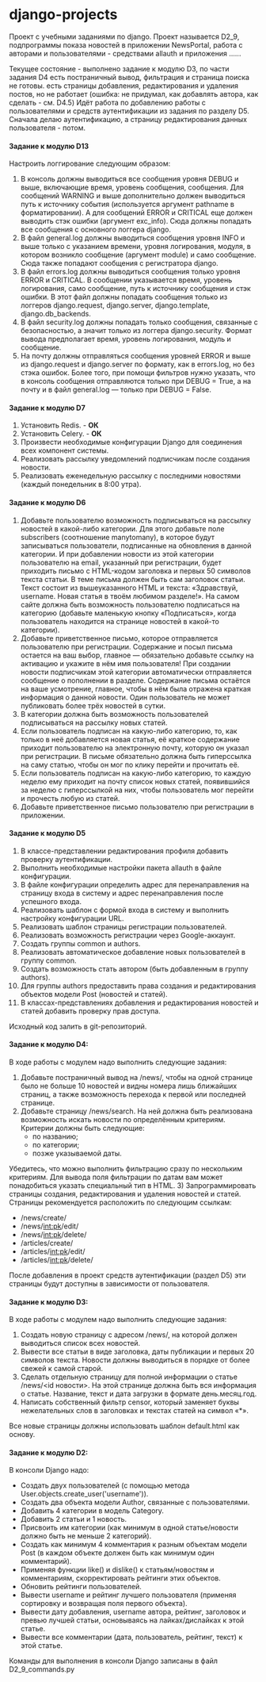 # django-projects
Проект с учебными заданиями по django. Проект называется D2_9, 
подпрограммы показа новостей в приложении NewsPortal, 
работа с авторами и пользователями - средствами allauth и приложения ......


Текущее состояние - выполнено задание к модулю D3, 
по части задания D4 есть постраничный вывод, фильтрация и страница поиска не готовы. 
есть страницы добавления, редактирования и удаления постов, но не работает 
(ошибка: не придумал, как добавлять автора, как сделать - см. D4.5)
Идёт работа по добавлению работы с пользователями и средств аутентификации из задания по разделу D5.
Сначала делаю аутентификацию, а страницу редактирования данных пользователя - потом. 
#### Задание к модулю D13
Настроить логгирование следующим образом:
1) В консоль должны выводиться все сообщения уровня DEBUG и выше, включающие время, уровень сообщения, сообщения.
   Для сообщений WARNING и выше дополнительно должен выводиться путь к источнику события
   (используется аргумент pathname в форматировании). А для сообщений ERROR и CRITICAL еще должен выводить стэк ошибки
   (аргумент exc_info). Сюда должны попадать все сообщения с основного логгера django.
2) В файл general.log должны выводиться сообщения уровня INFO и выше только с указанием
   времени, уровня логирования, модуля, в котором возникло сообщение (аргумент module) и само сообщение.
   Сюда также попадают сообщения с регистратора django.
3) В файл errors.log должны выводиться сообщения только уровня ERROR и CRITICAL. В сообщении указывается
   время, уровень логирования, само сообщение, путь к источнику сообщения и стэк ошибки.
   В этот файл должны попадать сообщения только из логгеров
   django.request, django.server, django.template, django.db_backends.
4) В файл security.log должны попадать только сообщения, связанные с безопасностью, а значит только из
   логгера django.security. Формат вывода предполагает время, уровень логирования, модуль и сообщение.
5) На почту должны отправляться сообщения уровней ERROR и выше из django.request и django.server по формату,
   как в errors.log, но без стэка ошибок.
Более того, при помощи фильтров нужно указать, что в консоль сообщения отправляются только при DEBUG = True,
а на почту и в файл general.log — только при DEBUG = False.

#### Задание к модулю D7
1) Установить Redis. - **ОК**
2) Установить Celery. - **ОК**
3) Произвести необходимые конфигурации Django для соединения всех компонент системы.
4) Реализовать рассылку уведомлений подписчикам после создания новости.
5) Реализовать еженедельную рассылку с последними новостями (каждый понедельник в 8:00 утра).

#### Задание к модулю D6
1) Добавьте пользователю возможность подписываться на рассылку новостей в какой-либо категории. 
   Для этого добавьте поле subscribers (соотношение manytomany), в которое будут записываться пользователи, 
   подписанные на обновления в данной категории. 
   И при добавлении новости из этой категории пользователю на email, указанный при регистрации, 
   будет приходить письмо с HTML-кодом заголовка и первых 50 символов текста статьи.
   В теме письма должен быть сам заголовок статьи. 
   Текст состоит из вышеуказанного HTML и текста: 
   «Здравствуй, username. Новая статья в твоём любимом разделе!».
   На самом сайте должна быть возможность пользователю подписаться на категорию 
   (добавьте маленькую кнопку «Подписаться», когда пользователь находится на странице новостей 
   в какой-то категории).
2) Добавьте приветственное письмо, которое отправляется пользователю при регистрации. 
   Содержание и посыл письма остается на ваш выбор, 
   главное — обязательно добавьте ссылку на активацию и укажите в нём имя пользователя!
   При создании новости подписчикам этой категории автоматически отправляется 
   сообщение о пополнении в разделе. Содержание письма остаётся на ваше усмотрение, 
   главное, чтобы в нём была отражена краткая информация о данной новости.
   Один пользователь не может публиковать более трёх новостей в сутки.
3) В категории должна быть возможность пользователей подписываться на рассылку новых статей.
4) Если пользователь подписан на какую-либо категорию, то, как только в неё добавляется новая статья, 
   её краткое содержание приходит пользователю на электронную почту, которую он указал при регистрации. В письме обязательно должна быть гиперссылка на саму статью, чтобы он мог по клику перейти и прочитать её.
5) Если пользователь подписан на какую-либо категорию, то каждую неделю ему приходит на почту 
   список новых статей, появившийся за неделю с гиперссылкой на них, 
   чтобы пользователь мог перейти и прочесть любую из статей.
6) Добавьте приветственное письмо пользователю при регистрации в приложении.
#### Задание к модулю D5
1) В классе-представлении редактирования профиля добавить проверку аутентификации.
2) Выполнить необходимые настройки пакета allauth в файле конфигурации.
3) В файле конфигурации определить адрес для перенаправления на страницу входа в систему 
   и адрес перенаправления после успешного входа.
4) Реализовать шаблон с формой входа в систему и выполнить настройку конфигурации URL.
5) Реализовать шаблон страницы регистрации пользователей.
6) Реализовать возможность регистрации через Google-аккаунт.
7) Создать группы common и authors.
8) Реализовать автоматическое добавление новых пользователей в группу common.
9) Создать возможность стать автором (быть добавленным в группу authors).
10) Для группы authors предоставить права создания и редактирования объектов модели Post 
    (новостей и статей).
11) В классах-представлениях добавления и редактирования новостей и статей добавить проверку 
    прав доступа.

Исходный код залить в git-репозиторий.

#### Задание к модулю D4:
В ходе работы с модулем надо выполнить следующие задания:
1) Добавьте постраничный вывод на /news/, чтобы на одной странице было не больше 10 новостей 
   и видны номера лишь ближайших страниц, а также возможность перехода к первой или последней странице.
2) Добавьте страницу /news/search. На ней должна быть реализована возможность искать новости 
   по определённым критериям. Критерии должны быть следующие:
   * по названию;
   * по категории;
   * позже указываемой даты.

Убедитесь, что можно выполнить фильтрацию сразу по нескольким критериям.
Для вывода поля фильтрации по датам вам может понадобиться указать специальный тип в HTML.
3) Запрограммировать страницы создания, редактирования и удаления новостей и статей. 
   Страницы рекомендуется расположить по следующим ссылкам:
   - /news/create/
   - /news/<int:pk>/edit/
   - /news/<int:pk>/delete/
   - /articles/create/
   - /articles/<int:pk>/edit/
   - /articles/<int:pk>/delete/

После добавления в проект средств аутентификации (раздел D5) эти страницы будут доступны 
в зависимости от пользователя.  

#### Задание к модулю D3:
В ходе работы с модулем надо выполнить следующие задания:
1) Создать новую страницу с адресом /news/, на которой должен выводиться список всех новостей.
2) Вывести все статьи в виде заголовка, даты публикации и первых 20 символов текста.
   Новости должны выводиться в порядке от более свежей к самой старой.
3) Сделать отдельную страницу для полной информации о статье /news/<id новости>.
   На этой странице должна быть вся информация о статье. Название, текст и дата загрузки в формате день.месяц.год.
4) Написать собственный фильтр censor, который заменяет буквы нежелательных слов в заголовках и текстах статей
   на символ «*».

Все новые страницы должны использовать шаблон default.html как основу.

#### Задание к модулю D2:  
В консоли Django надо:
* Создать двух пользователей (с помощью метода User.objects.create_user('username')).
* Создать два объекта модели Author, связанные с пользователями.
* Добавить 4 категории в модель Category.
* Добавить 2 статьи и 1 новость.
* Присвоить им категории (как минимум в одной статье/новости должно быть не меньше 2 категорий).
* Создать как минимум 4 комментария к разным объектам модели Post (в каждом объекте должен быть как минимум один комментарий).
* Применяя функции like() и dislike() к статьям/новостям и комментариям, скорректировать рейтинги этих объектов.
* Обновить рейтинги пользователей.
* Вывести username и рейтинг лучшего пользователя (применяя сортировку и возвращая поля первого объекта).
* Вывести дату добавления, username автора, рейтинг, заголовок и превью лучшей статьи, основываясь на лайках/дислайках к этой статье.
* Вывести все комментарии (дата, пользователь, рейтинг, текст) к этой статье.

Команды для выполнения в консоли Django записаны в файл D2_9_commands.py

